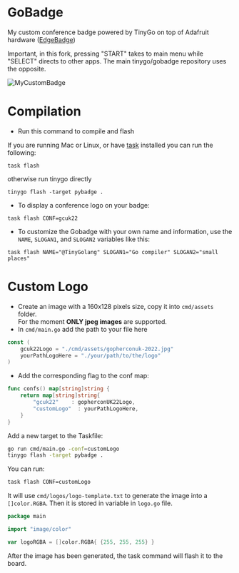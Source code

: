 # GoBadge

My custom conference badge powered by TinyGo on top of Adafruit hardware ([EdgeBadge](https://www.adafruit.com/product/4400))

Important, in this fork, pressing "START" takes to main menu while "SELECT" directs to other apps. The main tinygo/gobadge repository uses the opposite.

![MyCustomBadge](./badge.gif)

# Compilation

- Run this command to compile and flash

If you are running Mac or Linux, or have [task](https://taskfile.dev/) installed you can run the following:

```
task flash
```

otherwise run tinygo directly

```
tinygo flash -target pybadge .
```

- To display a conference logo on your badge:
```
task flash CONF=gcuk22
```

- To customize the Gobadge with your own name and information, use the `NAME`, `SLOGAN1`, and `SLOGAN2` variables like this:

```
task flash NAME="@TinyGolang" SLOGAN1="Go compiler" SLOGAN2="small places"
```

# Custom Logo

- Create an image with a 160x128 pixels size, copy it into `cmd/assets` folder.  
For the moment **ONLY jpeg images** are supported.  
- In `cmd/main.go` add the path to your file here

```go
const (
    gcuk22Logo = "./cmd/assets/gopherconuk-2022.jpg"
    yourPathLogoHere = "./your/path/to/the/logo"
)
```

- Add the corresponding flag to the conf map:

```go
func confs() map[string]string {
	return map[string]string{
		"gcuk22"    : gopherconUK22Logo,
		"customLogo"  : yourPathLogoHere,
	}
}
```

Add a new target to the Taskfile:

```bash
go run cmd/main.go -conf=customLogo
tinygo flash -target pybadge .
```

You can run:

```bash
task flash CONF=customLogo
```

It will use `cmd/logos/logo-template.txt` to generate the image into a `[]color.RGBA`.
Then it is stored in variable in `logo.go` file.

```go
package main

import "image/color"

var logoRGBA = []color.RGBA{ {255, 255, 255} }
```

After the image has been generated, the task command will flash it to the board.


